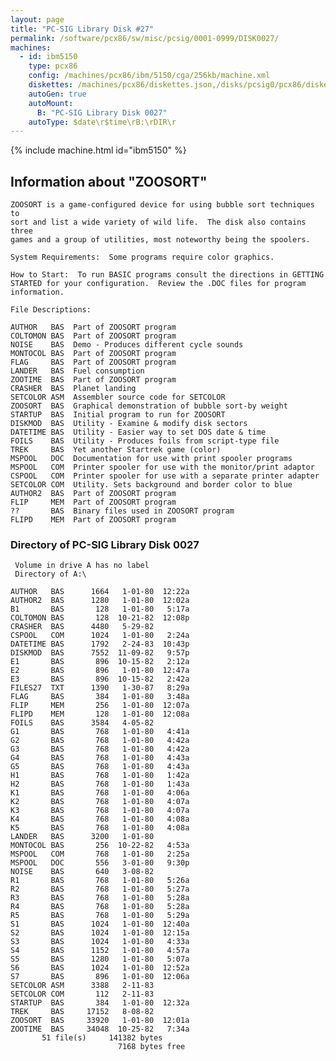 ```yaml
---
layout: page
title: "PC-SIG Library Disk #27"
permalink: /software/pcx86/sw/misc/pcsig/0001-0999/DISK0027/
machines:
  - id: ibm5150
    type: pcx86
    config: /machines/pcx86/ibm/5150/cga/256kb/machine.xml
    diskettes: /machines/pcx86/diskettes.json,/disks/pcsig0/pcx86/diskettes.json
    autoGen: true
    autoMount:
      B: "PC-SIG Library Disk 0027"
    autoType: $date\r$time\rB:\rDIR\r
---
```


{% include machine.html id="ibm5150" %}

## Information about "ZOOSORT"

    ZOOSORT is a game-configured device for using bubble sort techniques to
    sort and list a wide variety of wild life.  The disk also contains three
    games and a group of utilities, most noteworthy being the spoolers.
    
    System Requirements:  Some programs require color graphics.
    
    How to Start:  To run BASIC programs consult the directions in GETTING
    STARTED for your configuration.  Review the .DOC files for program
    information.
    
    File Descriptions:
    
    AUTHOR   BAS  Part of ZOOSORT program
    COLTOMON BAS  Part of ZOOSORT program
    NOISE    BAS  Demo - Produces different cycle sounds
    MONTOCOL BAS  Part of ZOOSORT program
    FLAG     BAS  Part of ZOOSORT program
    LANDER   BAS  Fuel consumption
    ZOOTIME  BAS  Part of ZOOSORT program
    CRASHER  BAS  Planet landing
    SETCOLOR ASM  Assembler source code for SETCOLOR
    ZOOSORT  BAS  Graphical demonstration of bubble sort-by weight
    STARTUP  BAS  Initial program to run for ZOOSORT
    DISKMOD  BAS  Utility - Examine & modify disk sectors
    DATETIME BAS  Utility - Easier way to set DOS date & time
    FOILS    BAS  Utility - Produces foils from script-type file
    TREK     BAS  Yet another Startrek game (color)
    MSPOOL   DOC  Documentation for use with print spooler programs
    MSPOOL   COM  Printer spooler for use with the monitor/print adaptor
    CSPOOL   COM  Printer spooler for use with a separate printer adapter
    SETCOLOR COM  Utility. Sets background and border color to blue
    AUTHOR2  BAS  Part of ZOOSORT program
    FLIP     MEM  Part of ZOOSORT program
    ??       BAS  Binary files used in ZOOSORT program
    FLIPD    MEM  Part of ZOOSORT program

### Directory of PC-SIG Library Disk 0027

     Volume in drive A has no label
     Directory of A:\

    AUTHOR   BAS      1664   1-01-80  12:22a
    AUTHOR2  BAS      1280   1-01-80  12:02a
    B1       BAS       128   1-01-80   5:17a
    COLTOMON BAS       128  10-21-82  12:08p
    CRASHER  BAS      4480   5-29-82
    CSPOOL   COM      1024   1-01-80   2:24a
    DATETIME BAS      1792   2-24-83  10:43p
    DISKMOD  BAS      7552  11-09-82   9:57p
    E1       BAS       896  10-15-82   2:12a
    E2       BAS       896   1-01-80  12:47a
    E3       BAS       896  10-15-82   2:42a
    FILES27  TXT      1390   1-30-87   8:29a
    FLAG     BAS       384   1-01-80   3:48a
    FLIP     MEM       256   1-01-80  12:07a
    FLIPD    MEM       128   1-01-80  12:08a
    FOILS    BAS      3584   4-05-82
    G1       BAS       768   1-01-80   4:41a
    G2       BAS       768   1-01-80   4:42a
    G3       BAS       768   1-01-80   4:42a
    G4       BAS       768   1-01-80   4:43a
    G5       BAS       768   1-01-80   4:43a
    H1       BAS       768   1-01-80   1:42a
    H2       BAS       768   1-01-80   1:43a
    K1       BAS       768   1-01-80   4:06a
    K2       BAS       768   1-01-80   4:07a
    K3       BAS       768   1-01-80   4:07a
    K4       BAS       768   1-01-80   4:08a
    K5       BAS       768   1-01-80   4:08a
    LANDER   BAS      3200   1-01-80
    MONTOCOL BAS       256  10-22-82   4:53a
    MSPOOL   COM       768   1-01-80   2:25a
    MSPOOL   DOC       556   3-01-80   9:30p
    NOISE    BAS       640   3-08-82
    R1       BAS       768   1-01-80   5:26a
    R2       BAS       768   1-01-80   5:27a
    R3       BAS       768   1-01-80   5:28a
    R4       BAS       768   1-01-80   5:28a
    R5       BAS       768   1-01-80   5:29a
    S1       BAS      1024   1-01-80  12:40a
    S2       BAS      1024   1-01-80  12:15a
    S3       BAS      1024   1-01-80   4:33a
    S4       BAS      1152   1-01-80   4:57a
    S5       BAS      1280   1-01-80   5:07a
    S6       BAS      1024   1-01-80  12:52a
    S7       BAS       896   1-01-80  12:06a
    SETCOLOR ASM      3388   2-11-83
    SETCOLOR COM       112   2-11-83
    STARTUP  BAS       384   1-01-80  12:32a
    TREK     BAS     17152   8-08-82
    ZOOSORT  BAS     33920   1-01-80  12:01a
    ZOOTIME  BAS     34048  10-25-82   7:34a
           51 file(s)     141382 bytes
                            7168 bytes free
